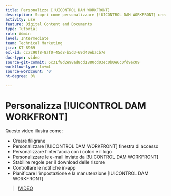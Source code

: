 ```yaml
---
title: Personalizza [!UICONTROL DAM WORKFRONT]
description: Scopri come personalizzare [!UICONTROL DAM WORKFRONT] creando filigrane, personalizzando [!UICONTROL DAM] finestra di accesso, branding dell’interfaccia e altro ancora.
activity: use
feature: Digital Content and Documents
type: Tutorial
role: Admin
level: Intermediate
team: Technical Marketing
jira: KT-8969
exl-id: cc7c90f8-8af0-45d8-b5d3-69d40ebacb7e
doc-type: video
source-git-commit: 6c31f8d2e98ad8cd1880cd03ec0b0e6c0fd9ec09
workflow-type: tm+mt
source-wordcount: '0'
ht-degree: 0%

---
```


# Personalizza [!UICONTROL DAM WORKFRONT]

Questo video illustra come:

* Creare filigrane
* Personalizzare [!UICONTROL DAM WORKFRONT] finestra di accesso
* Personalizzare l&#39;interfaccia con i colori e il logo
* Personalizzare le e-mail inviate da [!UICONTROL DAM WORKFRONT]
* Stabilire regole per il download delle risorse
* Controllare le notifiche in-app
* Pianificare l&#39;impostazione e la manutenzione [!UICONTROL DAM WORKFRONT]

>[!VIDEO](https://video.tv.adobe.com/v/335232/?quality=12&learn=on)
